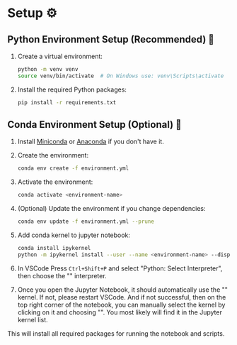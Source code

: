 
# Setup ⚙️

## Python Environment Setup (Recommended) 🐍
1. Create a virtual environment:

   ```bash
   python -m venv venv
   source venv/bin/activate  # On Windows use: venv\Scripts\activate
   ```

2. Install the required Python packages:

   ```bash
   pip install -r requirements.txt
   ```


## Conda Environment Setup (Optional) 🐍

1. Install [Miniconda](https://docs.conda.io/en/latest/miniconda.html) or [Anaconda](https://www.anaconda.com/products/distribution) if you don't have it.
2. Create the environment:

   ```bash
   conda env create -f environment.yml
   ```

3. Activate the environment:

   ```bash
   conda activate <environment-name>
   ```

4. (Optional) Update the environment if you change dependencies:

   ```bash
   conda env update -f environment.yml --prune
   ```

5. Add conda kernel to jupyter notebook:

   ```bash
   conda install ipykernel
   python -m ipykernel install --user --name <environment-name> --display-name "<environment-display-name>"
   ```
6. In VSCode Press `Ctrl+Shift+P` and select "Python: Select Interpreter", then choose the "<environment-display-name>" interpreter.
7. Once you open the Jupyter Notebook, it should automatically use the "<environment-display-name>" kernel. If not, please restart VSCode. And if not successful, then on the top right corner of the notebook, you can manually select the kernel by clicking on it and choosing "<environment-display-name>". You most likely will find it in the Jupyter kernel list.

This will install all required packages for running the notebook and scripts.

